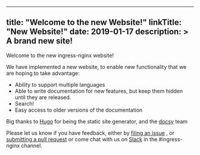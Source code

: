 
---
title: "Welcome to the new Website!"
linkTitle: "New Website!"
date: 2019-01-17
description: >
  A brand new site!
---

Welcome to the new ingress-nginx website!

We have implemented a new website, to enable new functionality that we are hoping to take advantage:

- Ability to support multiple languages
- Able to write documentation for new features, but keep them hidden until they are released.
- Search!
- Easy access to older versions of the documentation

Big thanks to [Hugo](https://gohugo.io) for being the static site generator, and the [docsy](https://github.com/google/docsy) team

Please let us know if you have feedback, either by [filing an issue](https://github.com/kubernetes/ingress-nginx/issues)
, or [submitting a pull request](https://github.com/kubernetes/ingress-nginx/pulls) or come chat with us
on [Slack](https://kubernetes.slack.com) in the #ingress-nginx channel.
